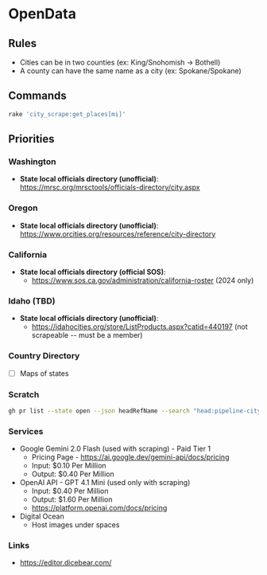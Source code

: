 # OpenData

## Rules
* Cities can be in two counties (ex: King/Snohomish -> Bothell)
* A county can have the same name as a city (ex: Spokane/Spokane)

## Commands

```bash
rake 'city_scrape:get_places[mi]'
```

## Priorities
### Washington
- **State local officials directory (unofficial)**: https://mrsc.org/mrsctools/officials-directory/city.aspx
### Oregon
- **State local officials directory (unofficial)**: https://www.orcities.org/resources/reference/city-directory
### California
- **State local officials directory (official SOS)**: 
  - https://www.sos.ca.gov/administration/california-roster (2024 only)
### Idaho (TBD)
- **State local officials directory (unofficial)**:
  - https://idahocities.org/store/ListProducts.aspx?catid=440197 (not scrapeable -- must be a member)

### Country Directory
- [ ] Maps of states

### Scratch
```bash
gh pr list --state open --json headRefName --search "head:pipeline-city-scrapes-wa-" --template '{{range .}}{{.headRefName}} {{end}}'
```

### Services
* Google Gemini 2.0 Flash (used with scraping) - Paid Tier 1
  * Pricing Page - https://ai.google.dev/gemini-api/docs/pricing
  * Input: $0.10 Per Million
  * Output: $0.40 Per Million
* OpenAI API - GPT 4.1 Mini (used only with scraping)
  * Input: $0.40 Per Million
  * Output: $1.60 Per Million
  * https://platform.openai.com/docs/pricing 
* Digital Ocean
  * Host images under spaces

### Links
* https://editor.dicebear.com/
